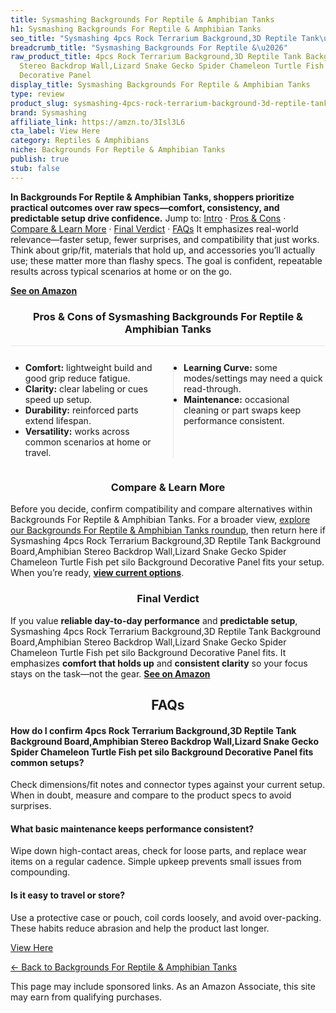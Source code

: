 ```yaml
---
title: Sysmashing Backgrounds For Reptile & Amphibian Tanks
h1: Sysmashing Backgrounds For Reptile & Amphibian Tanks
seo_title: "Sysmashing 4pcs Rock Terrarium Background,3D Reptile Tank\u2026"
breadcrumb_title: "Sysmashing Backgrounds For Reptile &\u2026"
raw_product_title: 4pcs Rock Terrarium Background,3D Reptile Tank Background Board,Amphibian
  Stereo Backdrop Wall,Lizard Snake Gecko Spider Chameleon Turtle Fish pet silo Background
  Decorative Panel
display_title: Sysmashing Backgrounds For Reptile & Amphibian Tanks
type: review
product_slug: sysmashing-4pcs-rock-terrarium-background-3d-reptile-tank-background-bo-dee1aced
brand: Sysmashing
affiliate_link: https://amzn.to/3Isl3L6
cta_label: View Here
category: Reptiles & Amphibians
niche: Backgrounds For Reptile & Amphibian Tanks
publish: true
stub: false
---
```


<div id="intro" class="full-width"><p><strong>In Backgrounds For Reptile & Amphibian Tanks, shoppers prioritize practical outcomes over raw specs&mdash;comfort, consistency, and predictable setup drive confidence.</strong> Jump to: <a href="#intro">Intro</a> · <a href="#pros-cons">Pros &amp; Cons</a> · <a href="#compare-more">Compare &amp; Learn More</a> · <a href="#verdict">Final Verdict</a> · <a href="#faqs">FAQs</a> It emphasizes real-world relevance&mdash;faster setup, fewer surprises, and compatibility that just works. Think about grip/fit, materials that hold up, and accessories you’ll actually use; these matter more than flashy specs. The goal is confident, repeatable results across typical scenarios at home or on the go.</p><p><a href="https://amzn.to/3Isl3L6" rel="nofollow sponsored noopener" target="_blank"><strong>See on Amazon</strong></a></p></div>
<h3 id="pros-cons" style="text-align:center;">Pros &amp; Cons of Sysmashing Backgrounds For Reptile & Amphibian Tanks</h3>
<div class="pc-grid" style="display:grid;grid-template-columns:1fr 1fr;gap:16px;border-top:1px solid #e5e7eb;padding-top:12px;">
  <ul>
    <li><strong>Comfort:</strong> lightweight build and good grip reduce fatigue.</li>
    <li><strong>Clarity:</strong> clear labeling or cues speed up setup.</li>
    <li><strong>Durability:</strong> reinforced parts extend lifespan.</li>
    <li><strong>Versatility:</strong> works across common scenarios at home or travel.</li>
  </ul>
  <ul style="border-left:1px solid #e5e7eb;padding-left:16px;">
    <li><strong>Learning Curve:</strong> some modes/settings may need a quick read-through.</li>
    <li><strong>Maintenance:</strong> occasional cleaning or part swaps keep performance consistent.</li>
  </ul>
</div>


<h3 id="compare-more" style="text-align:center;">Compare &amp; Learn More</h3>
<p>Before you decide, confirm compatibility and compare alternatives within Backgrounds For Reptile & Amphibian Tanks. For a broader view, <a href="#">explore our Backgrounds For Reptile & Amphibian Tanks roundup</a>, then return here if Sysmashing 4pcs Rock Terrarium Background,3D Reptile Tank Background Board,Amphibian Stereo Backdrop Wall,Lizard Snake Gecko Spider Chameleon Turtle Fish pet silo Background Decorative Panel fits your setup. When you’re ready, <a href="https://amzn.to/3Isl3L6" rel="nofollow sponsored noopener" target="_blank"><strong>view current options</strong></a>.</p>

<h3 id="verdict" style="text-align:center;">Final Verdict</h3>
<p>If you value <strong>reliable day-to-day performance</strong> and <strong>predictable setup</strong>, Sysmashing 4pcs Rock Terrarium Background,3D Reptile Tank Background Board,Amphibian Stereo Backdrop Wall,Lizard Snake Gecko Spider Chameleon Turtle Fish pet silo Background Decorative Panel fits. It emphasizes <strong>comfort that holds up</strong> and <strong>consistent clarity</strong> so your focus stays on the task&mdash;not the gear. <a href="https://amzn.to/3Isl3L6" rel="nofollow sponsored noopener" target="_blank"><strong>See on Amazon</strong></a></p>

<h2 id="faqs" style="text-align:center;">FAQs</h2>
<h4><strong>How do I confirm 4pcs Rock Terrarium Background,3D Reptile Tank Background Board,Amphibian Stereo Backdrop Wall,Lizard Snake Gecko Spider Chameleon Turtle Fish pet silo Background Decorative Panel fits common setups?</strong></h4>
<p>Check dimensions/fit notes and connector types against your current setup. When in doubt, measure and compare to the product specs to avoid surprises.</p>
<h4><strong>What basic maintenance keeps performance consistent?</strong></h4>
<p>Wipe down high-contact areas, check for loose parts, and replace wear items on a regular cadence. Simple upkeep prevents small issues from compounding.</p>
<h4><strong>Is it easy to travel or store?</strong></h4>
<p>Use a protective case or pouch, coil cords loosely, and avoid over-packing. These habits reduce abrasion and help the product last longer.</p>

<p><a class="btn" href="https://amzn.to/3Isl3L6" target="_blank" rel="nofollow sponsored noopener">View Here</a></p>
<p><a href="/roundups/reptiles-amphibians/backgrounds-for-reptile-amphibian-tanks/">← Back to Backgrounds For Reptile & Amphibian Tanks</a></p>
<aside class="disclosure">This page may include sponsored links. As an Amazon Associate, this site may earn from qualifying purchases.</aside>
